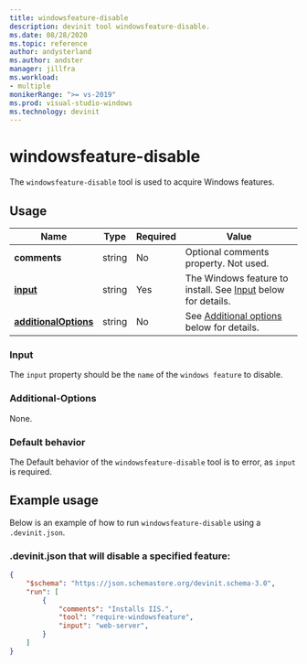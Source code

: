 ```yaml
---
title: windowsfeature-disable
description: devinit tool windowsfeature-disable.
ms.date: 08/28/2020
ms.topic: reference
author: andysterland
ms.author: andster
manager: jillfra
ms.workload:
- multiple
monikerRange: ">= vs-2019"
ms.prod: visual-studio-windows
ms.technology: devinit
---
```

# windowsfeature-disable

The `windowsfeature-disable` tool is used to acquire Windows features.

## Usage

| Name                                             | Type   | Required | Value                                                                  |
|--------------------------------------------------|--------|----------|------------------------------------------------------------------------|
| **comments**                                     | string | No       | Optional comments property. Not used.                                  |
| [**input**](#input)                              | string | Yes      | The Windows feature to install. See [Input](#input) below for details. |
| [**additionalOptions**](#additional-options)     | string | No       | See [Additional options](#additional-options) below for details.       |

### Input

The `input` property should be the `name` of the `windows feature` to disable.

### Additional-Options

None.

### Default behavior

The Default behavior of the `windowsfeature-disable` tool is to error, as `input` is required.

## Example usage
Below is an example of how to run `windowsfeature-disable` using a `.devinit.json`. 

### .devinit.json that will disable a specified feature:
```json
{
    "$schema": "https://json.schemastore.org/devinit.schema-3.0",
    "run": [
        {
            "comments": "Installs IIS.",
            "tool": "require-windowsfeature",
            "input": "web-server",
        }
    ]
}
```
